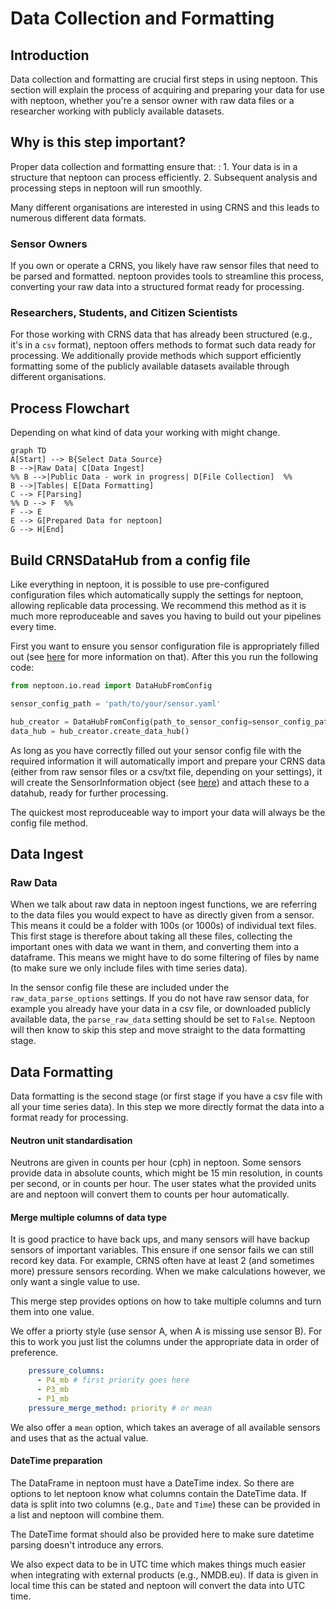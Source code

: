 # Data Collection and Formatting

## Introduction

Data collection and formatting are crucial first steps in using neptoon. This section will explain the process of acquiring and preparing your data for use with neptoon, whether you're a sensor owner with raw data files or a researcher working with publicly available datasets.

## Why is this step important?

Proper data collection and formatting ensure that:
: 1. Your data is in a structure that neptoon can process efficiently.
2. Subsequent analysis and processing steps in neptoon will run smoothly.

Many different organisations are interested in using CRNS and this leads to numerous different data formats.
### Sensor Owners
If you own or operate a CRNS, you likely have raw sensor files that need to be parsed and formatted. neptoon provides tools to streamline this process, converting your raw data into a structured format ready for processing.
### Researchers, Students, and Citizen Scientists
For those working with CRNS data that has already been structured (e.g., it's in a `csv` format), neptoon offers methods to format such data ready for processing. We additionally provide methods which support efficiently formatting some of the publicly available datasets available through different organisations. 

## Process Flowchart

Depending on what kind of data your working with might change.

```mermaid 
graph TD 
A[Start] --> B{Select Data Source} 
B -->|Raw Data| C[Data Ingest] 
%% B -->|Public Data - work in progress| D[File Collection]  %%
B -->|Tables| E[Data Formatting] 
C --> F[Parsing] 
%% D --> F  %%
F --> E 
E --> G[Prepared Data for neptoon] 
G --> H[End]
```

## Build CRNSDataHub from a config file

Like everything in neptoon, it is possible to use pre-configured configuration files which automatically supply the settings for neptoon, allowing replicable data processing. We recommend this method as it is much more reproduceable and saves you having to build out your pipelines every time. 

First you want to ensure you sensor configuration file is appropriately filled out (see [here](sensor-config.md) for more information on that). After this you run the following code:

```python
from neptoon.io.read import DataHubFromConfig

sensor_config_path = 'path/to/your/sensor.yaml'

hub_creator = DataHubFromConfig(path_to_sensor_config=sensor_config_path)
data_hub = hub_creator.create_data_hub()
```

As long as you have correctly filled out your sensor config file with the required information it will automatically import and prepare your CRNS data (either from raw sensor files or a csv/txt file, depending on your settings), it will create the SensorInformation object (see [here](key-site-information.md)) and attach these to a datahub, ready for further processing.

The quickest most reproduceable way to import your data will always be the config file method.

## Data Ingest

### Raw Data

When we talk about raw data in neptoon ingest functions, we are referring to the data files you would expect to have as directly given from a sensor. This means it could be a folder with 100s (or 1000s) of individual text files. This first stage is therefore about taking all these files, collecting the important ones with data we want in them, and converting them into a dataframe. This means we might have to do some filtering of files by name (to make sure we only include files with time series data).

In the sensor config file these are included under the `raw_data_parse_options` settings. If you do not have raw sensor data, for example you already have your data in a csv file, or downloaded publicly available data, the `parse_raw_data` setting should be set to `False`. Neptoon will then know to skip this step and move straight to the data formatting stage. 

## Data Formatting

Data formatting is the second stage (or first stage if you have a csv file with all your time series data). In this step we more directly format the data into a format ready for processing.

#### Neutron unit standardisation

Neutrons are given in counts per hour (cph) in neptoon. Some sensors provide data in absolute counts, which might be 15 min resolution, in counts per second, or in counts per hour. The user states what the provided units are and neptoon will convert them to counts per hour automatically.

#### Merge multiple columns of data type

It is good practice to have back ups, and many sensors will have backup sensors of important variables. This ensure if one sensor fails we can still record key data. For example, CRNS often have at least 2 (and sometimes more) pressure sensors recording. When we make calculations however, we only want a single value to use. 

This merge step provides options on how to take multiple columns and turn them into one value. 

We offer a priorty style (use sensor A, when A is missing use sensor B). For this to work you just list the columns under the appropriate data in order of preference.

```yaml
    pressure_columns:
      - P4_mb # first priority goes here
      - P3_mb
      - P1_mb
	pressure_merge_method: priority # or mean
```

We also offer a `mean` option, which takes an average of all available sensors and uses that as the actual value.

#### DateTime preparation

The DataFrame in neptoon must have a DateTime index. So there are options to let neptoon know what columns contain the DateTime data. If data is split into two columns (e.g., `Date` and `Time`) these can be provided in a list and neptoon will combine them.

The DateTime format should also be provided here to make sure datetime parsing doesn't introduce any errors.

We also expect data to be in UTC time which makes things much easier when integrating with external products (e.g., NMDB.eu). If data is given in local time this can be stated and neptoon will convert the data into UTC time. 

